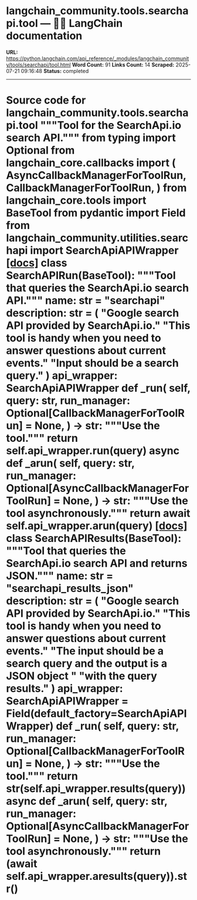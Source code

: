 # langchain_community.tools.searchapi.tool — 🦜🔗 LangChain  documentation

**URL:** https://python.langchain.com/api_reference/_modules/langchain_community/tools/searchapi/tool.html
**Word Count:** 91
**Links Count:** 14
**Scraped:** 2025-07-21 09:16:48
**Status:** completed

---

# Source code for langchain\_community.tools.searchapi.tool               """Tool for the SearchApi.io search API."""          from typing import Optional          from langchain_core.callbacks import (         AsyncCallbackManagerForToolRun,         CallbackManagerForToolRun,     )     from langchain_core.tools import BaseTool     from pydantic import Field          from langchain_community.utilities.searchapi import SearchApiAPIWrapper                              [[docs]](https://python.langchain.com/api_reference/community/tools/langchain_community.tools.searchapi.tool.SearchAPIRun.html#langchain_community.tools.searchapi.tool.SearchAPIRun)     class SearchAPIRun(BaseTool):         """Tool that queries the SearchApi.io search API."""              name: str = "searchapi"         description: str = (             "Google search API provided by SearchApi.io."             "This tool is handy when you need to answer questions about current events."             "Input should be a search query."         )         api_wrapper: SearchApiAPIWrapper              def _run(             self,             query: str,             run_manager: Optional[CallbackManagerForToolRun] = None,         ) -> str:             """Use the tool."""             return self.api_wrapper.run(query)              async def _arun(             self,             query: str,             run_manager: Optional[AsyncCallbackManagerForToolRun] = None,         ) -> str:             """Use the tool asynchronously."""             return await self.api_wrapper.arun(query)                                             [[docs]](https://python.langchain.com/api_reference/community/tools/langchain_community.tools.searchapi.tool.SearchAPIResults.html#langchain_community.tools.searchapi.tool.SearchAPIResults)     class SearchAPIResults(BaseTool):         """Tool that queries the SearchApi.io search API and returns JSON."""              name: str = "searchapi_results_json"         description: str = (             "Google search API provided by SearchApi.io."             "This tool is handy when you need to answer questions about current events."             "The input should be a search query and the output is a JSON object "             "with the query results."         )         api_wrapper: SearchApiAPIWrapper = Field(default_factory=SearchApiAPIWrapper)              def _run(             self,             query: str,             run_manager: Optional[CallbackManagerForToolRun] = None,         ) -> str:             """Use the tool."""             return str(self.api_wrapper.results(query))              async def _arun(             self,             query: str,             run_manager: Optional[AsyncCallbackManagerForToolRun] = None,         ) -> str:             """Use the tool asynchronously."""             return (await self.api_wrapper.aresults(query)).__str__()